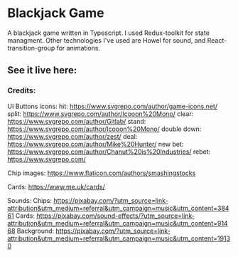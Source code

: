 # Blackjack Game
A blackjack game written in Typescript. I used Redux-toolkit for state managment.
Other technologies I've used are Howel for sound, and React-transition-group for animations.

## See it live here:

### Credits:
UI Buttons icons:
    hit:            https://www.svgrepo.com/author/game-icons.net/
    split:          https://www.svgrepo.com/author/Icooon%20Mono/
    clear:          https://www.svgrepo.com/author/Gitlab/
    stand:          https://www.svgrepo.com/author/Icooon%20Mono/
    double down:    https://www.svgrepo.com/author/zest/
    deal:           https://www.svgrepo.com/author/Mike%20Hunter/
    new bet:        https://www.svgrepo.com/author/Chanut%20is%20Industries/
    rebet:          https://www.svgrepo.com/

Chip images:        https://www.flaticon.com/authors/smashingstocks

Cards:              https://www.me.uk/cards/

Sounds:
    Chips:          https://pixabay.com/?utm_source=link-attribution&utm_medium=referral&utm_campaign=music&utm_content=38461
    Cards:          https://pixabay.com/sound-effects/?utm_source=link-attribution&utm_medium=referral&utm_campaign=music&utm_content=91468
    Background:     https://pixabay.com/?utm_source=link-attribution&utm_medium=referral&utm_campaign=music&utm_content=19130